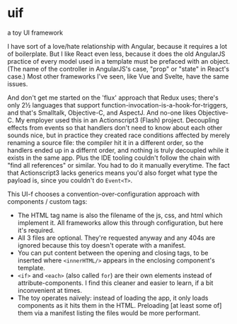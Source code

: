 # uif
a toy UI framework

I have sort of a love/hate relationship with Angular, because it requires a lot of boilerplate.  But I like React even less, because it does the old AngularJS practice of every model used in a template must be prefaced with an object. (The name of the controller in AngularJS's case, "prop" or "state" in React's case.)  Most other frameworks I've seen, like Vue and Svelte, have the same issues.  

And don't get me started on the 'flux' approach that Redux uses; there's only 2½ languages that support function-invocation-is-a-hook-for-triggers, and that's Smalltalk, Objective-C, and AspectJ. And no-one likes Objective-C. My employer used this in an Actionscript3 (Flash) project.  Decoupling effects from events so that handlers don't need to know about each other sounds nice, but in practice they created race conditions affected by merely renaming a source file: the compiler hit it in a different order, so the handlers ended up in a differnt order, and nothing is truly decoupled while it exists in the same app. Plus the IDE tooling couldn't follow the chain with "find all references" or similar. You had to do it manually everytime. The fact that Actionscript3 lacks generics means you'd also forget what type the payload is, since you couldn't do `Event<T>`.

This UI-f chooses a convention-over-configuration approach with components / custom tags:
* The HTML tag name is also the filename of the js, css, and html which implement it. All frameworks allow this through configuration, but here it's required.
* All 3 files are optional. They're requested anyway and any 404s are ignored because this toy doesn't operate with a manifest.
* You can put content between the opening and closing tags, to be inserted where `<innerHTML/>` appears in the enclosing component's template.
* `<if>` and `<each>` (also called `for`) are their own elements instead of attribute-components. I find this cleaner and easier to learn, if a bit inconvenient at times. 
* The toy operates naïvely: instead of loading the app, it only loads components as it hits them in the HTML. Preloading [at least some of] them via a manifest listing the files would be more performant.
